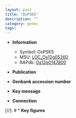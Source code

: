 ```yaml
---
layout: post
title: "OsPSK5"
description: ""
category: genes
tags: 
---
```


* **Information**  
    + Symbol: OsPSK5  
    + MSU: [LOC_Os12g05260](http://rice.uga.edu/cgi-bin/ORF_infopage.cgi?orf=LOC_Os12g05260)  
    + RAPdb: [Os12g0147800](http://rapdb.dna.affrc.go.jp/viewer/gbrowse_details/irgsp1?name=Os12g0147800)  

* **Publication**  

* **Genbank accession number**  

* **Key message**  

* **Connection**  

[//]: # * **Key figures**  


